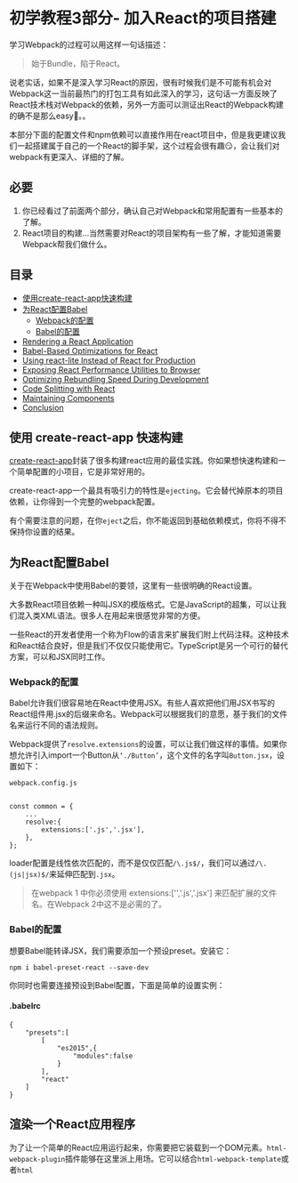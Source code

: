 
# 初学教程3部分- 加入React的项目搭建

学习Webpack的过程可以用这样一句话描述：
>始于Bundle，陷于React。

说老实话，如果不是深入学习React的原因，很有时候我们是不可能有机会对Webpack这一当前最热门的打包工具有如此深入的学习，这句话一方面反映了React技术栈对Webpack的依赖，另外一方面可以测证出React的Webpack构建的确不是那么easy🙈。。

本部分下面的配置文件和npm依赖可以直接作用在react项目中，但是我更建议我们一起搭建属于自己的一个React的脚手架，这个过程会很有趣😏，会让我们对webpack有更深入、详细的了解。

## 必要

1. 你已经看过了前面两个部分，确认自己对Webpack和常用配置有一些基本的了解。
2. React项目的构建...当然需要对React的项目架构有一些了解，才能知道需要Webpack帮我们做什么。

## 目录

* [使用create-react-app快速构建]()
* [为React配置Babel]() 
	* [Webpack的配置]() 
	* [Babel的配置]()
* [Rendering a React Application]()
* [Babel-Based Optimizations for React]()
* [Using react-lite Instead of React for Production]()
* [Exposing React Performance Utilities to Browser]()
* [Optimizing Rebundling Speed During Development]()
* [Code Splitting with React]()
* [Maintaining Components]()
* [Conclusion]()

## 使用 create-react-app 快速构建

[create-react-app](https://www.npmjs.com/package/create-react-app)封装了很多构建react应用的最佳实践。你如果想快速构建和一个简单配置的小项目，它是非常好用的。  

create-react-app一个最具有吸引力的特性是`ejecting`。它会替代掉原本的项目依赖，让你得到一个完整的webpack配置。  

有个需要注意的问题，在你`eject`之后，你不能返回到基础依赖模式，你将不得不保持你设置的结果。


## 为React配置Babel

关于在Webpack中使用Babel的要领，这里有一些很明确的React设置。

大多数React项目依赖一种叫JSX的模版格式。它是JavaScript的超集，可以让我们混入类XML语法。很多人在用起来很感觉非常的方便。

一些React的开发者使用一个称为Flow的语言来扩展我们附上代码注释。这种技术和React结合良好，但是我们不仅仅只能使用它。TypeScript是另一个可行的替代方案，可以和JSX同时工作。

### Webpack的配置

Babel允许我们很容易地在React中使用JSX。有些人喜欢把他们用JSX书写的React组件用.jsx的后缀来命名。Webpack可以根据我们的意愿，基于我们的文件名来运行不同的语法规则。

Webpack提供了`resolve.extensions`的设置，可以让我们做这样的事情。如果你想允许引入import一个Button从`‘./Button’`，这个文件的名字叫`Button.jsx`，设置如下：

`webpack.config.js`

```

const common = {
	...
	resolve:{
		extensions:['.js','.jsx'],
	},
};

```

loader配置是线性依次匹配的，而不是仅仅匹配`/\.js$/`，我们可以通过`/\.(js|jsx)$/`来延伸匹配到`.jsx`。

> 在webpack 1 中你必须使用 extensions:['','.js','.jsx'] 来匹配扩展的文件名。在Webpack 2中这不是必需的了。

### Babel的配置

想要Babel能转译JSX，我们需要添加一个预设preset。安装它：

```
npm i babel-preset-react --save-dev

```

你同时也需要连接预设到Babel配置，下面是简单的设置实例：

#### .babelrc

```
{
	"presets":[
		[
			"es2015",{
				"modules":false
			}
		],
		"react"
	]
}
```

## 渲染一个React应用程序

为了让一个简单的React应用运行起来，你需要把它装载到一个DOM元素。`html-webpack-plugin`插件能够在这里派上用场。它可以结合`html-webpack-template`或者`html`




















